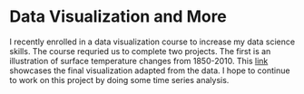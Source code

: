 # Data Visualization and More

I recently enrolled in a data visualization course to increase my data science skills. The course requried us to complete two projects. The first is an illustration of surface temperature changes from 1850-2010. This [link]() showcases the final visualization adapted from the data. I hope to continue to work on this project by doing some time series analysis. 

